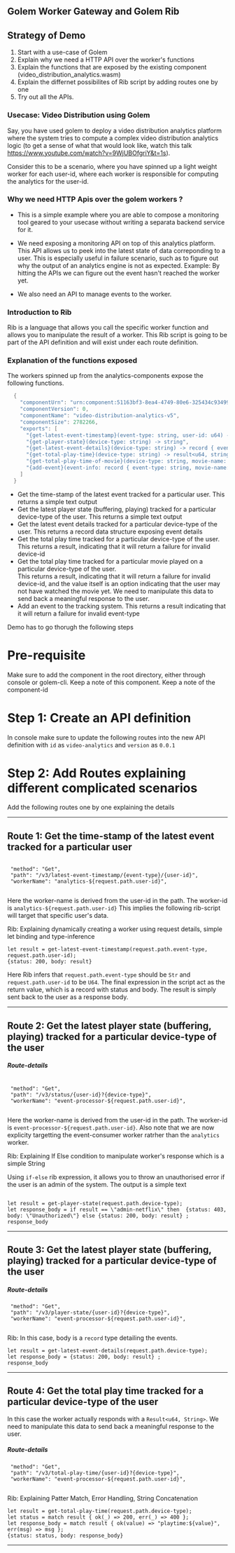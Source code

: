 ## Golem Worker Gateway and Golem Rib

## Strategy of Demo
1. Start with a use-case of Golem
2. Explain why we need a HTTP API over the worker's functions
3. Explain the functions that are exposed by the existing component (video_distribution_analytics.wasm)
3. Explain the differnet possibilites of Rib script by adding routes one by one
4. Try out all the APIs.


### Usecase: Video Distribution using Golem

Say, you have used golem to deploy a video distribution analytics platform
where the system tries to compute a complex video distribution analytics logic 
(to get a sense of what that would look like, watch this talk https://www.youtube.com/watch?v=9WjUBOfgriY&t=1s).

Consider this to be a scenario, where you have spinned up a light weight worker for each user-id,
where each worker is responsible for computing the analytics for the user-id.

### Why we need HTTP Apis over the golem workers ?

* This is a simple example where you are able to compose a monitoring tool geared to your usecase
  without writing a separata backend service for it.

* We need exposing a monitoring API on top of this analytics platform. This API allows us to peek into the latest state of data 
correponding to a user. This is especially useful in failure scenario, such as to figure out why the output of an analytics engine is not as expected.
Example: By hitting the APIs we can figure out the event hasn't reached the worker yet.

* We also need an API to manage events to the worker.

### Introduction to Rib

Rib is a language that allows you call the specific worker function and allows you to manipulate the result of a worker. 
This Rib script is going to be part of the API definition and will exist under each route definition.

### Explanation of the functions exposed

The workers spinned up from the analytics-components expose the following functions.


```scala
  {
    "componentUrn": "urn:component:51163bf3-8ea4-4749-80e6-325434c93499",
    "componentVersion": 0,
    "componentName": "video-distribution-analytics-v5",
    "componentSize": 2782266,
    "exports": [
      "{get-latest-event-timestamp}(event-type: string, user-id: u64) -> string",
      "{get-player-state}(device-type: string) -> string",
      "{get-latest-event-details}(device-type: string) -> record { event-type: string, movie-name: string, device-type: string, timestamp: string }",
      "{get-total-play-time}(device-type: string) -> result<u64, string>",
      "{get-total-play-time-of-movie}(device-type: string, movie-name: string) -> result<option<u64>, string>",
      "{add-event}(event-info: record { event-type: string, movie-name: string, device-type: string, timestamp: string }) -> result<string, string>"
    ]
  }

```


* Get the time-stamp of the latest event tracked for a particular user. This returns a simple text output
* Get the latest player state (buffering, playing) tracked for a particular device-type of the user. This returns a simple text output
* Get the latest event details tracked for a particular device-type of the user. This returns a record data structure exposing event details
* Get the total play time tracked for a particular device-type of the user. This returns a result, indicating that it will return a failure for invalid device-id
* Get the total play time tracked for a particular movie played on a particular device-type of the user.  
  This returns a result, indicating that it will return a failure for invalid device-id, and the value itself is an option indicating that the user may not have watched the movie yet.
  We need to manipulate this data to send back a meaningful response to the user.
* Add an event to the tracking system. This returns a result indicating that it will return a failure for invalid event-type

Demo has to go thorugh the following steps

# Pre-requisite

Make sure to add the component in the root directory, either through console or golem-cli. Keep a note of this component.
Keep a note of the component-id

# Step 1: Create an API definition
In console make sure to update the following routes into the new API definition with `id` as `video-analytics` and `version` as `0.0.1`

# Step 2: Add Routes explaining different complicated scenarios

Add the following routes one by one explaining the details

---------------------

## Route 1: Get the time-stamp of the latest event tracked for a particular user


```

 "method": "Get",
 "path": "/v3/latest-event-timestamp/{event-type}/{user-id}",
 "workerName": "analytics-${request.path.user-id}",
      
```

Here the worker-name is derived from the user-id in the path. The worker-id is `analytics-${request.path.user-id}`
This implies the following rib-script will target that specific user's data.

Rib: Explaining dynamically creating a worker using request details, simple let binding and type-inference


```
let result = get-latest-event-timestamp(request.path.event-type, request.path.user-id); 
{status: 200, body: result}

```

Here Rib infers that `request.path.event-type` should be `Str` and `request.path.user-id` to be `U64`.
The final expression in the script act as the return value, which is a record with status and body.
The result is simply sent back to the user as a response body.

-------------------

## Route 2: Get the latest player state (buffering, playing) tracked for a particular device-type of the user

##### Route-details

```

 "method": "Get",
 "path": "/v3/status/{user-id}?{device-type}",
 "workerName": "event-processor-${request.path.user-id}",
      
```

Here the worker-name is derived from the user-id in the path. The worker-id is `event-processor-${request.path.user-id}`.
Also note that we are now explicity targetting the event-consumer worker ratrher than the `analytics` worker.

Rib: Explaining If Else condition to manipulate worker's response which is a simple String

Using `if-else` rib expression, it allows you to throw an unauthorised error if the user is an admin of the system.
The output is a simple text

```rib

let result = get-player-state(request.path.device-type); 
let response_body = if result == \"admin-netflix\" then  {status: 403, body: \"Unauthorized\"} else {status: 200, body: result} ; 
response_body

```

-------------



## Route 3: Get the latest player state (buffering, playing) tracked for a particular device-type of the user

##### Route-details 

```
 "method": "Get",
 "path": "/v3/player-state/{user-id}?{device-type}",
 "workerName": "event-processor-${request.path.user-id}",
      
```

Rib: In this case, body is a `record` type detailing the events. 

```rib
let result = get-latest-event-details(request.path.device-type); 
let response_body = {status: 200, body: result} ; 
response_body

```

-------------

## Route 4: Get the total play time tracked for a particular device-type of the user

In this case the worker actually responds with a `Result<u64, String>`. 
We need to manipulate this data to send back a meaningful response to the user.

##### Route-details

```
 "method": "Get",
 "path": "/v3/total-play-time/{user-id}?{device-type}",
 "workerName": "event-processor-${request.path.user-id}",
      
```

Rib: Explaining Patter Match, Error Handling, String Concatenation

```rib
let result = get-total-play-time(request.path.device-type);  
let status = match result { ok(_) => 200, err(_) => 400 };  
let response_body = match result { ok(value) => "playtime:${value}", err(msg) => msg }; 
{status: status, body: response_body}

```

-------------
